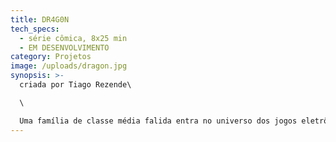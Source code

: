 ```yaml
---
title: DR4G0N
tech_specs:
  - série cômica, 8x25 min
  - EM DESENVOLVIMENTO
category: Projetos
image: /uploads/dragon.jpg
synopsis: >-
  criada por Tiago Rezende\

  \

  Uma família de classe média falida entra no universo dos jogos eletrônicos competitivos.
---
```

